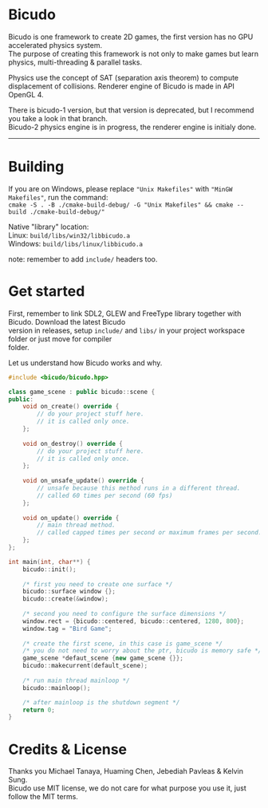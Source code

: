 # Bicudo

Bicudo is one framework to create 2D games, the first version has no GPU accelerated physics system.    
The purpose of creating this framework is not only to make games but learn physics, multi-threading & parallel tasks.

Physics use the concept of SAT (separation axis theorem) to compute displacement of collisions.
Renderer engine of Bicudo is made in API OpenGL 4.

There is bicudo-1 version, but that version is deprecated, but I recommend you take a look in that branch.  
Bicudo-2 physics engine is in progress, the renderer engine is initialy done.

---

# Building

If you are on Windows, please replace `"Unix Makefiles"` with `"MinGW Makefiles"`, run the command:  
`cmake -S . -B ./cmake-build-debug/ -G "Unix Makefiles" && cmake --build ./cmake-build-debug/"`

Native "library" location:  
Linux: `build/libs/win32/libbicudo.a`  
Windows: `build/libs/linux/libbicudo.a`

note: remember to add `include/` headers too.

# Get started

First, remember to link SDL2, GLEW and FreeType library together with Bicudo. Download the latest Bicudo  
version in releases, setup `include/` and `libs/` in your project workspace folder or just move for compiler  
folder.

Let us understand how Bicudo works and why.
```c++
#include <bicudo/bicudo.hpp>

class game_scene : public bicudo::scene {
public:
    void on_create() override {
        // do your project stuff here.
        // it is called only once.
    };
    
    void on_destroy() override {
        // do your project stuff here.
        // it is called only once.
    };
    
    void on_unsafe_update() override {
        // unsafe because this method runs in a different thread.
        // called 60 times per second (60 fps)
    };
    
    void on_update() override {
        // main thread method.
        // called capped times per second or maximum frames per second.
    };
};

int main(int, char**) {
    bicudo::init();
    
    /* first you need to create one surface */
    bicudo::surface window {};
    bicudo::create(&window);
    
    /* second you need to configure the surface dimensions */
    window.rect = {bicudo::centered, bicudo::centered, 1280, 800};
    window.tag = "Bird Game";
    
    /* create the first scene, in this case is game_scene */
    /* you do not need to worry about the ptr, bicudo is memory safe */
    game_scene *defaut_scene {new game_scene {}};
    bicudo::makecurrent(default_scene);
    
    /* run main thread mainloop */
    bicudo::mainloop();

    /* after mainloop is the shutdown segment */
    return 0;
}
```

# Credits & License

Thanks you Michael Tanaya, Huaming Chen, Jebediah Pavleas & Kelvin Sung.  
Bicudo use MIT license, we do not care for what purpose you use it, just follow the MIT terms.
